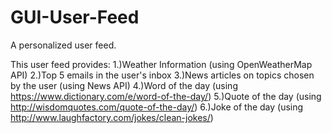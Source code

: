# GUI-User-Feed
A personalized user feed.

This user feed provides:
1.)Weather Information (using OpenWeatherMap API)
2.)Top 5 emails in the user's inbox
3.)News articles on topics chosen by the user (using News API)
4.)Word of the day (using https://www.dictionary.com/e/word-of-the-day/)
5.)Quote of the day (using http://wisdomquotes.com/quote-of-the-day/)
6.)Joke of the day (using http://www.laughfactory.com/jokes/clean-jokes/)
